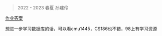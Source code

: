 > 2022 - 2023 春夏 孙建伶

[作业答案](https://www.db-book.com/Practice-Exercises/index-solu.html)

想进一步学习数据库的话，可以看cmu1445，CS186也不错，98上有学习资源
